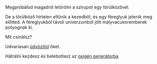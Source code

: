 Megpróbálod magadról letörölni a szirupot egy törülközővel.

De a törülköző hirtelen eltűnik a kezedből, és egy féreglyuk jelenik meg előtted.
A féreglyukból távoli univerzumból jött mályvacukoremberek potyognak ki.

Mit csinálsz?

Udvariasan [üdvözlöd](/joreggelt/joreggelt.md) őket.

Hátrálni kezdesz és belebotlasz az [oxigén generátorba](oxygen/oxygen.md)
